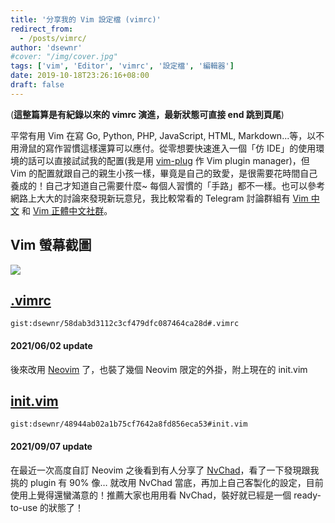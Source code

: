```yaml
---
title: '分享我的 Vim 設定檔 (vimrc)'
redirect_from:
  - /posts/vimrc/
author: 'dsewnr'
#cover: "/img/cover.jpg"
tags: ['vim', 'Editor', 'vimrc', '設定檔', '編輯器']
date: 2019-10-18T23:26:16+08:00
draft: false
---
```


(**這整篇算是有紀錄以來的 vimrc 演進，最新狀態可直接 end 跳到頁尾**)

平常有用 Vim 在寫 Go, Python, PHP, JavaScript, HTML, Markdown...等，以不用滑鼠的寫作習慣這樣還算可以應付。從零想要快速進入一個「仿 IDE」的使用環境的話可以直接試試我的配置(我是用 [vim-plug](https://github.com/junegunn/vim-plug) 作 Vim plugin manager)，但 Vim 的配置就跟自己的親生小孩一樣，畢竟是自己的致愛，是很需要花時間自己養成的！自己才知道自己需要什麼~ 每個人習慣的「手路」都不一樣。也可以參考網路上大大的討論來發現新玩意兒，我比較常看的 Telegram 討論群組有 [Vim 中文](https://t.me/joinchat/EazwP0N3KINBeWdGcFACNw) 和 [Vim 正體中文社群](https://t.me/vim_tw)。

## Vim 螢幕截圖

![](/images/vim-screenshot.jpg)

## [.vimrc](https://gist.github.com/dsewnr/58dab3d3112c3cf479dfc087464ca28d)

`gist:dsewnr/58dab3d3112c3cf479dfc087464ca28d#.vimrc`

#### 2021/06/02 update

後來改用 [Neovim](https://github.com/neovim/neovim) 了，也裝了幾個 Neovim 限定的外掛，附上現在的 init.vim

## [init.vim](https://gist.github.com/dsewnr/48944ab02a1b75cf7642a8fd856eca53)

`gist:dsewnr/48944ab02a1b75cf7642a8fd856eca53#init.vim`

#### 2021/09/07 update

在最近一次高度自訂 Neovim 之後看到有人分享了 [NvChad](https://github.com/NvChad/NvChad)，看了一下發現跟我挑的 plugin 有 90% 像… 就改用 NvChad 當底，再加上自己客製化的設定，目前使用上覺得還蠻滿意的！推薦大家也用用看 NvChad，裝好就已經是一個 ready-to-use 的狀態了！
